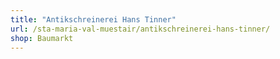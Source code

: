 ```yaml
---
title: "Antikschreinerei Hans Tinner"
url: /sta-maria-val-muestair/antikschreinerei-hans-tinner/
shop: Baumarkt
---
```

